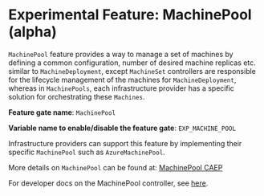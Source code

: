 # Experimental Feature: MachinePool (alpha)

`MachinePool` feature provides a way to manage a set of machines by defining a common configuration, number of desired machine replicas etc. similar to `MachineDeployment`,
except `MachineSet` controllers are responsible for the lifecycle management of the machines for `MachineDeployment`, whereas in `MachinePools`,
each infrastructure provider has a specific solution for orchestrating these `Machines`.

**Feature gate name**: `MachinePool`

**Variable name to enable/disable the feature gate**: `EXP_MACHINE_POOL`

Infrastructure providers can support this feature by implementing their specific `MachinePool` such as `AzureMachinePool`.

More details on `MachinePool` can be found at:
[MachinePool CAEP](https://github.com/kubernetes-sigs/cluster-api/blob/master/docs/proposals/20190919-machinepool-api.md)

For developer docs on the MachinePool controller, see [here](./../../developer/architecture/controllers/machine-pool.md).
